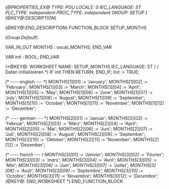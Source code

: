 (*@PROPERTIES_EX@
TYPE: POU
LOCALE: 0
IEC_LANGUAGE: ST
PLC_TYPE: independent
PROC_TYPE: independent
GROUP: SETUP
*)
(*@KEY@:DESCRIPTION*)

(*@KEY@:END_DESCRIPTION*)
FUNCTION_BLOCK SETUP_MONTHS

(*Group:Default*)


VAR_IN_OUT
	MONTHS :	oscat_MONTHS;
END_VAR


VAR
	init :	BOOL;
END_VAR


(*@KEY@: WORKSHEET
NAME: SETUP_MONTHS
IEC_LANGUAGE: ST
*)
(* Daten initialisieren *)
IF init THEN RETURN; END_IF;
init := TRUE;

(* ---- english --- *)
MONTHS[1][01] := 'January';
MONTHS[1][02] := 'February';
MONTHS[1][03] := 'March';
MONTHS[1][04] := 'April';
MONTHS[1][05] := 'May';
MONTHS[1][06] := 'June';
MONTHS[1][07] := 'July';
MONTHS[1][08] := 'August';
MONTHS[1][09] := 'September';
MONTHS[1][10] := 'October';
MONTHS[1][11] := 'November';
MONTHS[1][12] := 'December';

(* ---- german --- *)
MONTHS[2][01] := 'Januar';
MONTHS[2][02] := 'Februar';
MONTHS[2][03] := 'März';
MONTHS[2][04] := 'April';
MONTHS[2][05] := 'Mai';
MONTHS[2][06] := 'Juni';
MONTHS[2][07] := 'Juli';
MONTHS[2][08] := 'August';
MONTHS[2][09] := 'September';
MONTHS[2][10] := 'Oktober';
MONTHS[2][11] := 'November';
MONTHS[2][12] := 'Dezember';

(* ---- french --- *)
MONTHS[3][01] := 'Janvier';
MONTHS[3][02] := 'Février';
MONTHS[3][03] := 'mars';
MONTHS[3][04] := 'Avril';
MONTHS[3][05] := 'Mai';
MONTHS[3][06] := 'Juin';
MONTHS[3][07] := 'Juillet';
MONTHS[3][08] := 'Août';
MONTHS[3][09] := 'Septembre';
MONTHS[3][10] := 'Octobre';
MONTHS[3][11] := 'Novembre';
MONTHS[3][12] := 'Decembre';
(*@KEY@: END_WORKSHEET *)
END_FUNCTION_BLOCK
